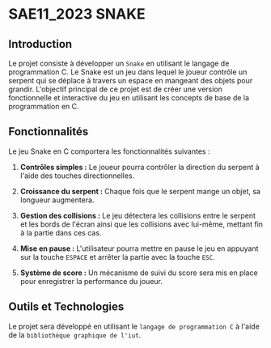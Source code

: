 # SAE11_2023 SNAKE

## Introduction

Le projet consiste à développer un ```Snake``` en utilisant le langage de programmation C. Le Snake est un jeu dans lequel le joueur contrôle un serpent qui se déplace à travers un espace en mangeant des objets pour grandir. L'objectif principal de ce projet est de créer une version fonctionnelle et interactive du jeu en utilisant les concepts de base de la programmation en C.

## Fonctionnalités

Le jeu Snake en C comportera les fonctionnalités suivantes :

1. **Contrôles simples :** Le joueur pourra contrôler la direction du serpent à l'aide des touches directionnelles.

2. **Croissance du serpent :** Chaque fois que le serpent mange un objet, sa longueur augmentera.

3. **Gestion des collisions :** Le jeu détectera les collisions entre le serpent et les bords de l'écran ainsi que les collisions avec lui-même, mettant fin à la partie dans ces cas.

4. **Mise en pause :** L'utilisateur pourra mettre en pause le jeu en appuyant sur la touche ```ESPACE``` et arrêter la partie avec la touche ```ESC```.

5. **Système de score :** Un mécanisme de suivi du score sera mis en place pour enregistrer la performance du joueur.

## Outils et Technologies

Le projet sera développé en utilisant le ```langage de programmation C``` à l'aide de la ```bibliothèque graphique de l'iut```.

